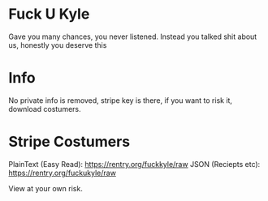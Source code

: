 # Fuck U Kyle
Gave you many chances, you never listened. Instead you talked shit about us, honestly you deserve this

# Info
No private info is removed, stripe key is there, if you want to risk it, download costumers.

# Stripe Costumers
PlainText (Easy Read): https://rentry.org/fuckkyle/raw
JSON (Reciepts etc): https://rentry.org/fuckukyle/raw

View at your own risk.
